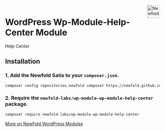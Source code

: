 <a href="https://newfold.com/" target="_blank">
    <img src="https://newfold.com/content/experience-fragments/newfold/site-header/master/_jcr_content/root/header/logo.coreimg.svg/1621395071423/newfold-digital.svg" alt="Newfold Logo" title="Newfold Digital" align="right" 
height="42" />
</a>

# WordPress Wp-Module-Help-Center Module

Help Center

## Installation

### 1. Add the Newfold Satis to your `composer.json`.

 ```bash
 composer config repositories.newfold composer https://newfold.github.io/satis
 ```

### 2. Require the `newfold-labs/wp-module-wp-module-help-center` package.

 ```bash
 composer require newfold-labs/wp-module-wp-module-help-center
 ```

[More on NewFold WordPress Modules](https://github.com/newfold-labs/wp-module-loader)
